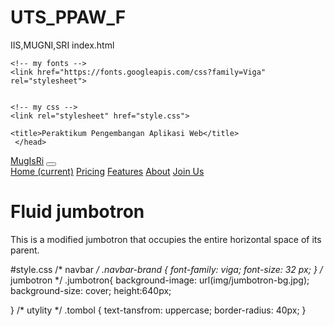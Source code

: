 # UTS_PPAW_F
IIS,MUGNI,SRI
index.html
<!doctype html>
<html lang="en">
  <head>
    <!-- Required meta tags -->
    <meta charset="utf-8">
    <meta name="viewport" content="width=device-width, initial-scale=1, shrink-to-fit=no">
    <!-- Bootstrap CSS -->
    <link rel="stylesheet" href="https://stackpath.bootstrapcdn.com/bootstrap/4.1.3/css/bootstrap.min.css" integrity="sha384-MCw98/SFnGE8fJT3GXwEOngsV7Zt27NXFoaoApmYm81iuXoPkFOJwJ8ERdknLPMO" crossorigin="anonymous">


    <!-- my fonts -->
    <link href="https://fonts.googleapis.com/css?family=Viga" rel="stylesheet">


    <!-- my css -->
    <link rel="stylesheet" href="style.css">

    <title>Peraktikum Pengembangan Aplikasi Web</title>
     </head>
  <body>
  <!-- navbar -->
  <nav class="navbar navbar-expand-lg navbar-light ">
    <div class="container">
    <a class="navbar-brand" href="#">MugIsRi</a>
    <button class="navbar-toggler" type="button" data-toggle="collapse" data-target="#navbarNavAltMarkup" aria-controls="navbarNavAltMarkup" aria-expanded="false" aria-label="Toggle navigation">
      <span class="navbar-toggler-icon"></span>
    </button>
      <div class="collapse navbar-collapse" id="navbarNavAltMarkup">
      <div class="navbar-nav ml-auto">
        <a class="nav-item nav-link active" href="#">Home <span class="sr-only">(current)</span></a>
        <a class="nav-item nav-link" href="#">Pricing</a>
        <a class="nav-item nav-link" href="#">Features</a>
        <a class="nav-item nav-link" href="#">About</a>
        <a class="nav-item btn btn-primary tombol" href="#">Join Us</a>
      </div>
    </div>
  </div>
  </nav> 
   <!-- akhir navbar -->


<!-- jumbotron -->
<div class="jumbotron jumbotron-fluid">
    <div class="container">
      <h1 class="display-4">Fluid jumbotron</h1>
   <p class="lead">This is a modified jumbotron that occupies the entire horizontal space of its parent.</p>
    </div>
  </div>
<!-- akhir jumbotron -->
<script src="https://code.jquery.com/jquery-3.3.1.slim.min.js" integrity="sha384-q8i/X+965DzO0rT7abK41JStQIAqVgRVzpbzo5smXKp4YfRvH+8abtTE1Pi6jizo" crossorigin="anonymous"></script>
    <script src="https://cdnjs.cloudflare.com/ajax/libs/popper.js/1.14.3/umd/popper.min.js" integrity="sha384-ZMP7rVo3mIykV+2+9J3UJ46jBk0WLaUAdn689aCwoqbBJiSnjAK/l8WvCWPIPm49" crossorigin="anonymous"></script>
  <script src="https://stackpath.bootstrapcdn.com/bootstrap/4.1.3/js/bootstrap.min.js" integrity="sha384-ChfqqxuZUCnJSK3+MXmPNIyE6ZbWh2IMqE241rYiqJxyMiZ6OW/JmZQ5stwEULTy" crossorigin="anonymous"></script>
  </body>
</html>




#style.css
  /* navbar */
.navbar-brand {
    font-family: viga;
    font-size: 32 px;
}
/* jumbotron */
.jumbotron{
    background-image: url(img/jumbotron-bg.jpg);
    background-size: cover;
    height:640px;
   
    
}
/* utylity */
.tombol {
    text-tansfrom: uppercase;
    border-radius: 40px;
}
